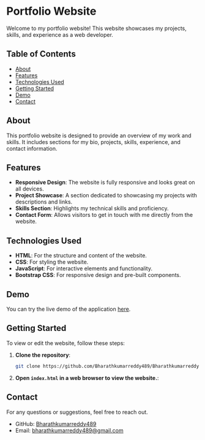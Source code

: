 # Portfolio Website

Welcome to my portfolio website! This website showcases my projects, skills, and experience as a web developer.

## Table of Contents

- [About](#about)
- [Features](#features)
- [Technologies Used](#technologies-used)
- [Getting Started](#getting-started)
- [Demo](#demo)
- [Contact](#contact)

## About

This portfolio website is designed to provide an overview of my work and skills. It includes sections for my bio, projects, skills, experience, and contact information.

## Features

- **Responsive Design**: The website is fully responsive and looks great on all devices.
- **Project Showcase**: A section dedicated to showcasing my projects with descriptions and links.
- **Skills Section**: Highlights my technical skills and proficiency.
- **Contact Form**: Allows visitors to get in touch with me directly from the website.

## Technologies Used

- **HTML**: For the structure and content of the website.
- **CSS**: For styling the website.
- **JavaScript**: For interactive elements and functionality.
- **Bootstrap CSS**: For responsive design and pre-built components.

## Demo

You can try the live demo of the application [here](https://Bharathkumarreddu489.github.io/my-portfolio/).

## Getting Started

To view or edit the website, follow these steps:

1. **Clone the repository**:

   ```bash
   git clone https://github.com/Bharathkumarreddy489/Bharathkumarreddy489.github.io.git
   ```

2. **Open `index.html` in a web browser to view the website.**:

## Contact

For any questions or suggestions, feel free to reach out.

- GitHub: [Bharathkumarreddy489](https://github.com/Bharathkumarreddy489)
- Email: bharathkumarreddy489@gmail.com
   
